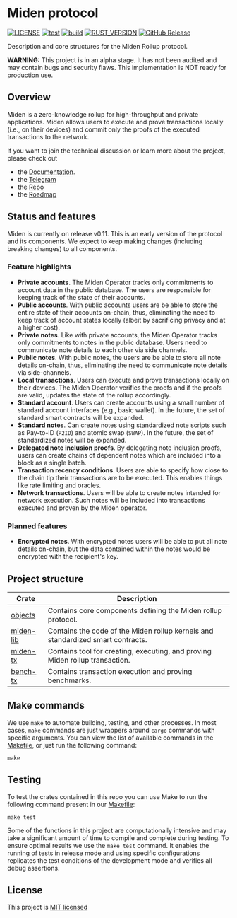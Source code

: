 # Miden protocol

[![LICENSE](https://img.shields.io/badge/license-MIT-blue.svg)](https://github.com/0xMiden/miden-base/blob/main/LICENSE)
[![test](https://github.com/0xMiden/miden-base/actions/workflows/test.yml/badge.svg)](https://github.com/0xMiden/miden-base/actions/workflows/test.yml)
[![build](https://github.com/0xMiden/miden-base/actions/workflows/build.yml/badge.svg)](https://github.com/0xMiden/miden-base/actions/workflows/build.yml)
[![RUST_VERSION](https://img.shields.io/badge/rustc-1.88+-lightgray.svg)](https://www.rust-lang.org/tools/install)
[![GitHub Release](https://img.shields.io/github/release/0xMiden/miden-base)](https://github.com/0xMiden/miden-base/releases/)

Description and core structures for the Miden Rollup protocol.

**WARNING:** This project is in an alpha stage. It has not been audited and may contain bugs and security flaws. This implementation is NOT ready for production use.

## Overview

Miden is a zero-knowledge rollup for high-throughput and private applications. Miden allows users to execute and prove transactions locally (i.e., on their devices) and commit only the proofs of the executed transactions to the network.

If you want to join the technical discussion or learn more about the project, please check out

* the [Documentation](https://0xMiden.github.io/miden-docs).
* the [Telegram](https://t.me/BuildOnMiden)
* the [Repo](https://github.com/0xMiden)
* the [Roadmap](https://miden.xyz/roadmap)

## Status and features

Miden is currently on release v0.11. This is an early version of the protocol and its components. We expect to keep making changes (including breaking changes) to all components.

### Feature highlights

- **Private accounts**. The Miden Operator tracks only commitments to account data in the public database. The users are responsible for keeping track of the state of their accounts.
- **Public accounts**. With public accounts users are be able to store the entire state of their accounts on-chain, thus, eliminating the need to keep track of account states locally (albeit by sacrificing privacy and at a higher cost).
- **Private notes**. Like with private accounts, the Miden Operator tracks only commitments to notes in the public database. Users need to communicate note details to each other via side channels.
- **Public notes**. With public notes, the users are be able to store all note details on-chain, thus, eliminating the need to communicate note details via side-channels.
- **Local transactions**. Users can execute and prove transactions locally on their devices. The Miden Operator verifies the proofs and if the proofs are valid, updates the state of the rollup accordingly.
- **Standard account**. Users can create accounts using a small number of standard account interfaces (e.g., basic wallet). In the future, the set of standard smart contracts will be expanded.
- **Standard notes**. Can create notes using standardized note scripts such as Pay-to-ID (`P2ID`) and atomic swap (`SWAP`). In the future, the set of standardized notes will be expanded.
- **Delegated note inclusion proofs**. By delegating note inclusion proofs, users can create chains of dependent notes which are included into a block as a single batch.
- **Transaction recency conditions**. Users are able to specify how close to the chain tip their transactions are to be executed. This enables things like rate limiting and oracles.
- **Network transactions**. Users will be able to create notes intended for network execution. Such notes will be included into transactions executed and proven by the Miden operator.

### Planned features

- **Encrypted notes**. With encrypted notes users will be able to put all note details on-chain, but the data contained within the notes would be encrypted with the recipient's key.

## Project structure

| Crate                                                          | Description                                                                         |
|----------------------------------------------------------------|-------------------------------------------------------------------------------------|
| [objects](crates/miden-objects)                                | Contains core components defining the Miden rollup protocol.                        |
| [miden-lib](crates/miden-lib)                                  | Contains the code of the Miden rollup kernels and standardized smart contracts.     |
| [miden-tx](crates/miden-tx)                                    | Contains tool for creating, executing, and proving Miden rollup transaction.        |
| [bench-tx](bin/bench-tx)                                       | Contains transaction execution and proving benchmarks.                              |

## Make commands

We use `make` to automate building, testing, and other processes. In most cases, `make` commands are just wrappers around `cargo` commands with specific arguments. You can view the list of available commands in the [Makefile](Makefile), or just run the following command:

```shell
make
```

## Testing

To test the crates contained in this repo you can use Make to run the following command present in our [Makefile](Makefile):

```shell
make test
```

Some of the functions in this project are computationally intensive and may take a significant amount of time to compile and complete during testing. To ensure optimal results we use the `make test` command. It enables the running of tests in release mode and using specific configurations replicates the test conditions of the development mode and verifies all debug assertions.

## License

This project is [MIT licensed](./LICENSE)
